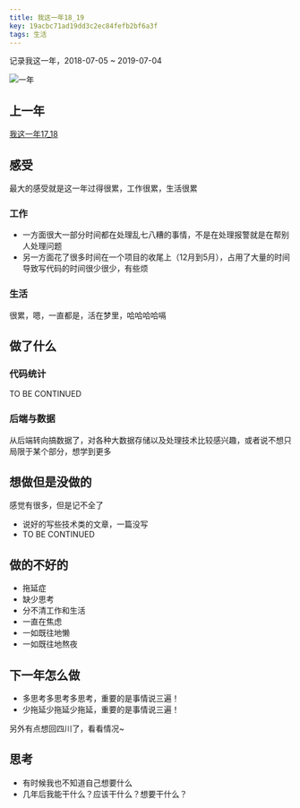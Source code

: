 ```yaml
---
title: 我这一年18_19
key: 19acbc71ad19dd3c2ec84fefb2bf6a3f
tags: 生活
---
```


记录我这一年，2018-07-05 ~ 2019-07-04

![一年](http://118.24.108.205:8086/pic/blog/one-year.png)

<!--more-->

## 上一年
[我这一年17_18](https://hate13.github.io/2018/05/28/%E6%88%91%E8%BF%99%E4%B8%80%E5%B9%B417_18.html)

## 感受
最大的感受就是这一年过得很累，工作很累，生活很累

### 工作
- 一方面很大一部分时间都在处理乱七八糟的事情，不是在处理报警就是在帮别人处理问题
- 另一方面花了很多时间在一个项目的收尾上（12月到5月），占用了大量的时间
导致写代码的时间很少很少，有些烦

### 生活
很累，嗯，一直都是，活在梦里，哈哈哈哈嗝

## 做了什么

### 代码统计
TO BE CONTINUED

### 后端与数据
从后端转向搞数据了，对各种大数据存储以及处理技术比较感兴趣，或者说不想只局限于某个部分，想学到更多

## 想做但是没做的
感觉有很多，但是记不全了
- 说好的写些技术类的文章，一篇没写
- TO BE CONTINUED

## 做的不好的
- 拖延症
- 缺少思考
- 分不清工作和生活
- 一直在焦虑
- 一如既往地懒
- 一如既往地熬夜

## 下一年怎么做
- 多思考多思考多思考，重要的是事情说三遍！
- 少拖延少拖延少拖延，重要的是事情说三遍！

另外有点想回四川了，看看情况~

## 思考
- 有时候我也不知道自己想要什么
- 几年后我能干什么？应该干什么？想要干什么？
